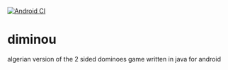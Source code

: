 [![Android CI](https://github.com/SDIDSA/diminou/actions/workflows/build.yml/badge.svg?branch=main)](https://github.com/SDIDSA/diminou/actions/workflows/build.yml)

# diminou
algerian version of the 2 sided dominoes game written in java for android
